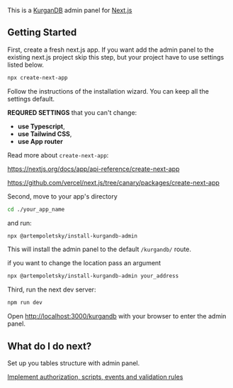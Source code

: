 
This is a [KurganDB](https://github.com/artempoletsky/kurgandb) admin panel for [Next.js](https://nextjs.org/)
 

## Getting Started

First, create a fresh next.js app. If you want add the admin panel to the existing next.js project skip this step, but your project have to use settings listed below. 
```bash
npx create-next-app
```

Follow the instructions of the installation wizard. You can keep all the settings default.

**REQURED SETTINGS** that you can't change: 
-  **use Typescript**,
-  **use Tailwind CSS**, 
-  **use App router**

Read more about `create-next-app`:

https://nextjs.org/docs/app/api-reference/create-next-app

https://github.com/vercel/next.js/tree/canary/packages/create-next-app

Second, move to your app's directory
```bash
cd ./your_app_name
```
and run:
```bash
npx @artempoletsky/install-kurgandb-admin
```

This will install the admin panel to the default `/kurgandb/` route. 

if you want to change the location pass an argument
```bash
npx @artempoletsky/install-kurgandb-admin your_address
```

Third, run the next dev server:
```bash
npm run dev
```

Open [http://localhost:3000/kurgandb](http://localhost:3000/kurgandb) with your browser to enter the admin panel.

## What do I do next?

Set up you tables structure with admin panel. 

[Implement authorization, scripts, events and validation rules](./FILES.md)
